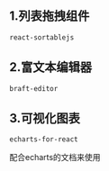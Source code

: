 

## 1.列表拖拽组件

`react-sortablejs`



## 2.富文本编辑器

`braft-editor`



## 3.可视化图表

`echarts-for-react`

配合echarts的文档来使用



